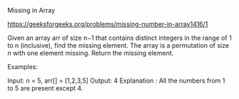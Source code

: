 Missing in Array

https://geeksforgeeks.org/problems/missing-number-in-array1416/1

Given an array arr of size n−1 that contains distinct integers in the range of 1 to n (inclusive), find the missing element. The array is a permutation of size n with one element missing. Return the missing element.

Examples:

Input: n = 5, arr[] = [1,2,3,5]
Output: 4
Explanation : All the numbers from 1 to 5 are present except 4.
